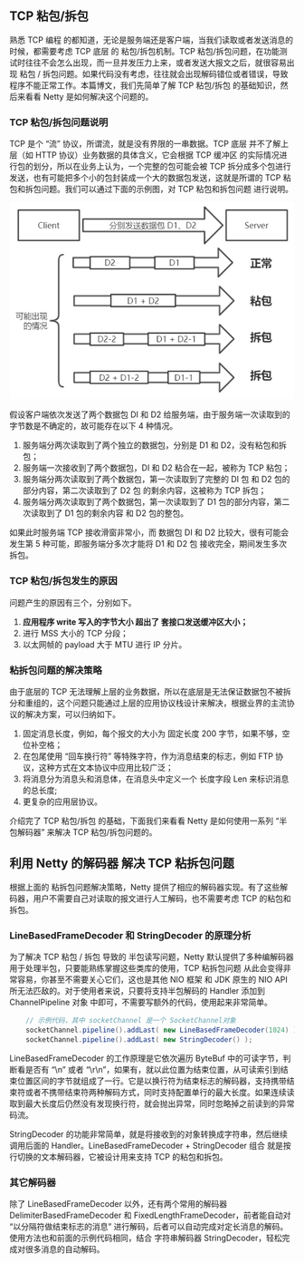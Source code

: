 ## TCP 粘包/拆包

熟悉 TCP 编程 的都知道，无论是服务端还是客户端，当我们读取或者发送消息的时候，都需要考虑 TCP 底层 的 粘包/拆包机制。TCP 粘包/拆包问题，在功能测试时往往不会怎么出现，而一旦并发压力上来，或者发送大报文之后，就很容易出现 粘包 / 拆包问题。如果代码没有考虑，往往就会出现解码错位或者错误，导致程序不能正常工作。本篇博文，我们先简单了解 TCP 粘包/拆包 的基础知识，然后来看看 Netty 是如何解决这个问题的。

### TCP 粘包/拆包问题说明

TCP 是个 “流” 协议，所谓流，就是没有界限的一串数据。TCP 底层 并不了解上层（如 HTTP 协议）业务数据的具体含义，它会根据 TCP 缓冲区 的实际情况进行包的划分，所以在业务上认为，一个完整的包可能会被 TCP 拆分成多个包进行发送，也有可能把多个小的包封装成一个大的数据包发送，这就是所谓的 TCP 粘包和拆包问题。我们可以通过下面的示例图，对 TCP 粘包和拆包问题 进行说明。

![avatar](../../../images/Netty/TCP粘包拆包问题.png)

假设客户端依次发送了两个数据包 DI 和 D2 给服务端，由于服务端一次读取到的字节数是不确定的，故可能存在以下 4 种情况。

1. 服务端分两次读取到了两个独立的数据包，分别是 D1 和 D2，没有粘包和拆包；
2. 服务端一次接收到了两个数据包，DI 和 D2 粘合在一起，被称为 TCP 粘包；
3. 服务端分两次读取到了两个数据包，第一次读取到了完整的 DI 包 和 D2 包的部分内容，第二次读取到了 D2 包 的剩余内容，这被称为 TCP 拆包；
4. 服务端分两次读取到了两个数据包，第一次读取到了 D1 包的部分内容，第二次读取到了 D1 包的剩余内容 和 D2 包的整包。

如果此时服务端 TCP 接收滑窗非常小，而 数据包 DI 和 D2 比较大，很有可能会发生第 5 种可能，即服务端分多次才能将 D1 和 D2 包 接收完全，期间发生多次拆包。

### TCP 粘包/拆包发生的原因

问题产生的原因有三个，分别如下。

1. **应用程序 write 写入的字节大小 超出了 套接口发送缓冲区大小；**
2. 进行 MSS 大小的 TCP 分段；
3. 以太网帧的 payload 大于 MTU 进行 IP 分片。

### 粘拆包问题的解决策略

由于底层的 TCP 无法理解上层的业务数据，所以在底层是无法保证数据包不被拆分和重组的，这个问题只能通过上层的应用协议栈设计来解决，根据业界的主流协议的解决方案，可以归纳如下。

1. 固定消息长度，例如，每个报文的大小为 固定长度 200 字节，如果不够，空位补空格；
2. 在包尾使用 “回车换行符” 等特殊字符，作为消息结束的标志，例如 FTP 协议，这种方式在文本协议中应用比较广泛；
3. 将消息分为消息头和消息体，在消息头中定义一个 长度字段 Len 来标识消息的总长度;
4. 更复杂的应用层协议。

介绍完了 TCP 粘包/拆包 的基础，下面我们来看看 Netty 是如何使用一系列 “半包解码器” 来解决 TCP 粘包/拆包问题的。

## 利用 Netty 的解码器 解决 TCP 粘拆包问题

根据上面的 粘拆包问题解决策略，Netty 提供了相应的解码器实现。有了这些解码器，用户不需要自己对读取的报文进行人工解码，也不需要考虑 TCP 的粘包和拆包。

### LineBasedFrameDecoder 和 StringDecoder 的原理分析

为了解决 TCP 粘包 / 拆包 导致的 半包读写问题，Netty 默认提供了多种编解码器用于处理半包，只要能熟练掌握这些类库的使用，TCP 粘拆包问题 从此会变得非常容易，你甚至不需要关心它们，这也是其他 NIO 框架 和 JDK 原生的 NIO API 所无法匹敌的。对于使用者来说，只要将支持半包解码的 Handler 添加到 ChannelPipeline 对象 中即可，不需要写额外的代码，使用起来非常简单。

```java
    // 示例代码，其中 socketChannel 是一个 SocketChannel对象
    socketChannel.pipeline().addLast( new LineBasedFrameDecoder(1024) );
    socketChannel.pipeline().addLast( new StringDecoder() );
```

LineBasedFrameDecoder 的工作原理是它依次遍历 ByteBuf 中的可读字节，判断看是否有 “\n” 或者 “\r\n”，如果有，就以此位置为结束位置，从可读索引到结束位置区间的字节就组成了一行。它是以换行符为结束标志的解码器，支持携带结束符或者不携带结束符两种解码方式，同时支持配置单行的最大长度。如果连续读取到最大长度后仍然没有发现换行符，就会抛出异常，同时忽略掉之前读到的异常码流。

StringDecoder 的功能非常简单，就是将接收到的对象转换成字符串，然后继续调用后面的 Handler。LineBasedFrameDecoder + StringDecoder 组合 就是按行切换的文本解码器，它被设计用来支持 TCP 的粘包和拆包。

### 其它解码器

除了 LineBasedFrameDecoder 以外，还有两个常用的解码器 DelimiterBasedFrameDecoder 和 FixedLengthFrameDecoder，前者能自动对 “以分隔符做结束标志的消息” 进行解码，后者可以自动完成对定长消息的解码。使用方法也和前面的示例代码相同，结合 字符串解码器 StringDecoder，轻松完成对很多消息的自动解码。
